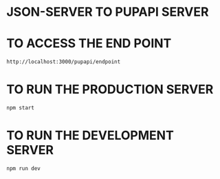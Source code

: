 # JSON-SERVER TO PUPAPI SERVER

# TO ACCESS THE END POINT

```sh
http://localhost:3000/pupapi/endpoint
```

# TO RUN THE PRODUCTION SERVER

```sh
npm start
```

# TO RUN THE DEVELOPMENT SERVER

```sh
npm run dev
```
